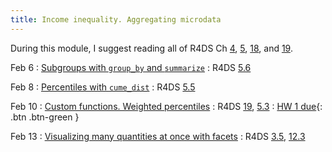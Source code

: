 ```yaml
---
title: Income inequality. Aggregating microdata
---
```


During this module, I suggest reading all of R4DS Ch [4](https://r4ds.had.co.nz/workflow-basics.html), [5](https://r4ds.had.co.nz/transform.html), [18](https://r4ds.had.co.nz/pipes.html), and [19](https://r4ds.had.co.nz/functions.html).

Feb 6
: [Subgroups with `group_by` and `summarize`](../lessonplans/3a)
  : R4DS [5.6](https://r4ds.had.co.nz/transform.html?q=group#grouped-summaries-with-summarise)

Feb 8
: [Percentiles with `cume_dist`](../lessonplans/3b)
  : R4DS [5.5](https://r4ds.had.co.nz/transform.html#add-new-variables-with-mutate)
  
Feb 10
: [Custom functions. Weighted percentiles](../lessonplans/3c)
  : R4DS [19](https://r4ds.had.co.nz/functions.html), [5.3](https://r4ds.had.co.nz/transform.html#arrange-rows-with-arrange)
: [HW 1 due](https://canvas.cornell.edu/courses/51595){: .btn .btn-green }

Feb 13
: [Visualizing many quantities at once with facets](../lessonplans/3d)
  : R4DS [3.5](https://r4ds.had.co.nz/data-visualisation.html?q=facet#facets), [12.3](https://r4ds.had.co.nz/tidy-data.html?q=pivot#pivoting)